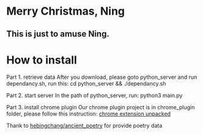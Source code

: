 # Merry Christmas, Ning

## This is just to amuse Ning.

# How to install
Part 1. retrieve data
After you download, please goto python_server and run dependancy.sh, run this:
cd python_server && ./dependancy.sh

Part 2. start server
In the path of python_server, run:
python3 main.py

Part 3. install chrome plugin
Our chrome plugin project is in chrome_plugin folder, please follow this instruction: [chrome extension unpacked](https://developer.chrome.com/extensions/getstarted#unpacked)

Thank to [hebingchang/ancient_poetry](https://github.com/hebingchang/ancient_poetry/blob/master/poetry.sql) for provide poetry data